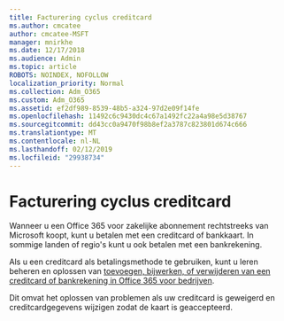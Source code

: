 ```yaml
---
title: Facturering cyclus creditcard
ms.author: cmcatee
author: cmcatee-MSFT
manager: mnirkhe
ms.date: 12/17/2018
ms.audience: Admin
ms.topic: article
ROBOTS: NOINDEX, NOFOLLOW
localization_priority: Normal
ms.collection: Adm_O365
ms.custom: Adm_O365
ms.assetid: ef2df989-8539-48b5-a324-97d2e09f14fe
ms.openlocfilehash: 11492c6c9430dc4c67a1492fc22a4a98e5d38767
ms.sourcegitcommit: dd43cc0a9470f98b8ef2a3787c823801d674c666
ms.translationtype: MT
ms.contentlocale: nl-NL
ms.lasthandoff: 02/12/2019
ms.locfileid: "29938734"
---
```

# <a name="billing-cycle-credit-card"></a>Facturering cyclus creditcard

Wanneer u een Office 365 voor zakelijke abonnement rechtstreeks van Microsoft koopt, kunt u betalen met een creditcard of bankkaart. In sommige landen of regio's kunt u ook betalen met een bankrekening.
  
Als u een creditcard als betalingsmethode te gebruiken, kunt u leren beheren en oplossen van [toevoegen, bijwerken, of verwijderen van een creditcard of bankrekening in Office 365 voor bedrijven](https://support.office.com/article/30ba9c83-50d8-4020-90ed-830a5b8c8724?wt.mc_id=billing_cycle_AI).
  
Dit omvat het oplossen van problemen als uw creditcard is geweigerd en creditcardgegevens wijzigen zodat de kaart is geaccepteerd.
  

